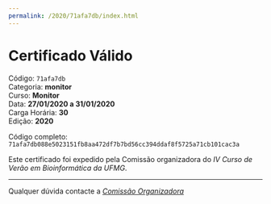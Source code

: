 ```yaml
---
permalink: /2020/71afa7db/index.html
---
```


# Certificado Válido

Código: `71afa7db`<br>
Categoria: **monitor**<br>
Curso: **Monitor**<br>
Data: **27/01/2020 a 31/01/2020**<br>
Carga Horária: **30**<br>
Edição: **2020**<br>


Código completo: `71afa7db088e5023151fb8aa472df7b7bd56cc394ddaf8f5725a71cb101cac3a`


Este certificado foi expedido pela Comissão organizadora do *IV Curso de Verão em Bioinformática da UFMG*.

----

Qualquer dúvida contacte a [_Comissão Organizadora_](<mailto:cursobioinfoufmg@gmail.com$subject=[Certificados]>)

